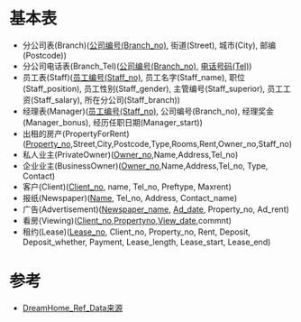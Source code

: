 # 基本表
- 分公司表(Branch)(<u>公司编号(Branch_no)</u>, 街道(Street), 城市(City), 邮编(Postcode))
- 分公司电话表(Branch_Tel)(<u>公司编号(Branch_no)</u>, <u>电话号码(Tel)</u>)
- 员工表(Staff)(<u>员工编号(Staff_no)</u>, 员工名字(Staff_name), 职位(Staff_position), 员工性别(Staff_gender), 主管编号(Staff_superior), 员工工资(Staff_salary), 所在分公司(Staff_branch))
- 经理表(Manager)(<u>员工编号(Staff_no)</u>, 公司编号(Branch_no), 经理奖金(Manager_bonus), 经历任职日期(Manager_start))
- 出租的房产(PropertyForRent)(<u>Property_no</u>,Street,City,Postcode,Type,Rooms,Rent,Owner_no,Staff_no)
- 私人业主(PrivateOwner)(<u>Owner_no</u>,Name,Address,Tel_no)
- 企业业主(BusinessOwner)(<u>Owner_no</u>,Name,Address,Tel_no, Type, Contact)
- 客户(Client)(<u>Client_no</u>, name, Tel_no, Preftype, Maxrent)
- 报纸(Newspaper)(<u>Name</u>, Tel_no, Address, Contact_name)
- 广告(Advertisement)(<u>Newspaper_name</u>, <u>Ad_date</u>, Property_no, Ad_rent)
- 看房(Viewing)(<u>Client_no</u>,<u>Propertyno</u>,<u>View_date</u>,commnt)
- 租约(Lease)(<u>Lease_no</u>, Client_no, Property_no, Rent, Deposit, Deposit_whether, Payment, Lease_length, Lease_start, Lease_end)

# 参考
- [DreamHome_Ref_Data来源](http://www.ccs.neu.edu/home/ekanou/teaching/spring04/CSG102/dreamHome/)
